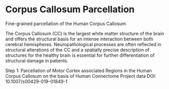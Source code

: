 # Corpus Callosum Parcellation
Fine-grained parcellation of the Human Corpus Callosum

The Corpus Callosum (CC) is the largest white matter structure of the brain and offers the structural basis for an intense interaction between both cerebral hemispheres. Neuropathological processes are often reflected in structural alterations of the CC and a spatially precise description of structures for the healthy brain is essential for further differentiation of structural damage in patients.

Step 1:
Parcellation of Motor Cortex associated Regions in the Human Corpus Callosum on the basis of Human Connectome Project data
DOI: 10.1007/s00429-019-01849-1
